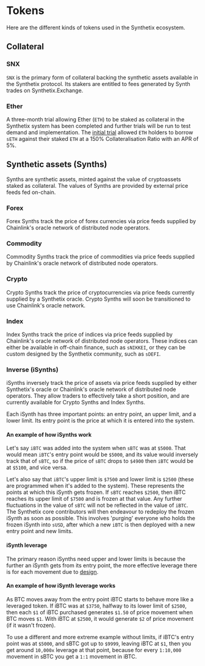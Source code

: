 # Tokens

Here are the different kinds of tokens used in the Synthetix ecosystem.

## Collateral

### SNX

`SNX` is the primary form of collateral backing the synthetic assets available in the Synthetix protocol. Its stakers are entitled to fees generated by Synth trades on Synthetix.Exchange.

### Ether

A three-month trial allowing Ether (`ETH`) to be staked as collateral in the Synthetix system has been completed and further trials will be run to test demand and implementation. The [initial trial](https://blog.synthetix.io/ether-collateral/) allowed `ETH` holders to borrow `sETH` against their staked `ETH` at a 150% Collateralisation Ratio with an APR of 5%.

## Synthetic assets (Synths)

Synths are synthetic assets, minted against the value of cryptoassets staked as collateral. The values of Synths are provided by external price feeds fed on-chain.

### Forex

Forex Synths track the price of forex currencies via price feeds supplied by Chainlink's oracle network of distributed node operators.

### Commodity

Commodity Synths track the price of commodities via price feeds supplied by Chainlink's oracle network of distributed node operators.

### Crypto

Crypto Synths track the price of cryptocurrencies via price feeds currently supplied by a Synthetix oracle. Crypto Synths will soon be transitioned to use Chainlink's oracle network.

### Index

Index Synths track the price of indices via price feeds supplied by Chainlink's oracle network of distributed node operators. These indices can either be available in off-chain finance, such as `sNIKKEI`, or they can be custom designed by the Synthetix community, such as `sDEFI`.

### Inverse (iSynths)

iSynths inversely track the price of assets via price feeds supplied by either Synthetix's oracle or Chainlink's oracle network of distributed node operators. They allow traders to effectively take a short position, and are currently available for Crypto Synths and Index Synths.

Each iSynth has three important points: an entry point, an upper limit, and a lower limit. Its entry point is the price at which it is entered into the system.

#### An example of how iSynths work

Let's say `iBTC` was added into the system when `sBTC` was at `$5000`. That would mean `iBTC`'s entry point would be `$5000`, and its value would inversely track that of `sBTC`, so if the price of `sBTC` drops to `$4900` then `iBTC` would be at `$5100`, and vice versa.

Let's also say that `iBTC`'s upper limit is `$7500` and lower limit is `$2500` (these are programmed when it's added to the system). These represents the points at which this iSynth gets frozen. If `sBTC` reaches `$2500`, then iBTC reaches its upper limit of `$7500` and is frozen at that value. Any further fluctuations in the value of `sBTC` will not be reflected in the value of `iBTC`. The Synthetix core contributors will then endeavour to redeploy the frozen iSynth as soon as possible. This involves 'purging' everyone who holds the frozen iSynth into `sUSD`, after which a new `iBTC` is then deployed with a new entry point and new limits.

#### iSynth leverage

The primary reason iSynths need upper and lower limits is because the further an iSynth gets from its entry point, the more effective leverage there is for each movement due to [design](https://docs.synthetix.io/contracts/exchangerates/#rateorinverted).

#### An example of how iSynth leverage works

As BTC moves away from the entry point iBTC starts to behave more like a leveraged token. If iBTC was at `$3750`, halfway to its lower limit of `$2500`, then each `$1` of iBTC purchased generates `$1.50` of price movement when BTC moves `$1`. With iBTC at `$2500`, it would generate `$2` of price movement (if it wasn't frozen).

To use a different and more extreme example without limits, if iBTC's entry point was at `$5000`, and sBTC got up to `$9999`, leaving iBTC at `$1`, then you get around `10,000x` leverage at that point, because for every `1:10,000` movement in sBTC you get a `1:1` movement in iBTC.
